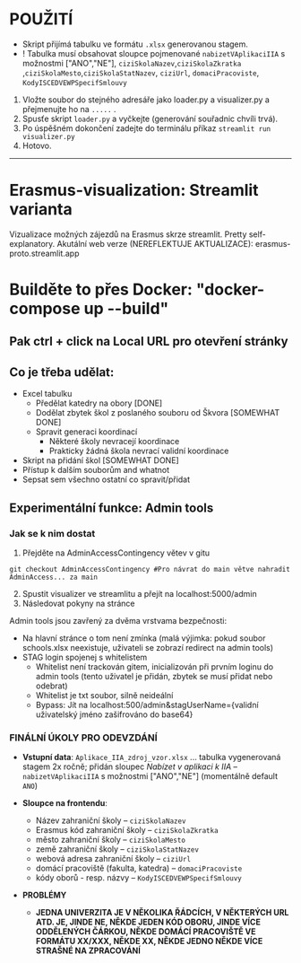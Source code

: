 # POUŽITÍ
- Skript přijímá tabulku ve formátu `.xlsx` generovanou stagem. 
- ! Tabulka musí obsahovat sloupce pojmenované `nabizetVAplikaciIIA` s možnostmi ["ANO","NE"],
`ciziSkolaNazev`,`ciziSkolaZkratka` ,`ciziSkolaMesto`,`ciziSkolaStatNazev`, `ciziUrl`, `domaciPracoviste`, `KodyISCEDVEWPSpecifSmlouvy`

1. Vložte soubor do stejného adresáře jako loader.py a visualizer.py a přejmenujte ho na `.....` .
2. Spusťe skript `loader.py` a vyčkejte (generování souřadnic chvíli trvá).
3. Po úspěšném dokončení zadejte do terminálu příkaz `streamlit run visualizer.py`
4. Hotovo.



--- 






# Erasmus-visualization: Streamlit varianta
Vizualizace možných zájezdů na Erasmus skrze streamlit. Pretty self-explanatory.
Akutální web verze (NEREFLEKTUJE AKTUALIZACE): erasmus-proto.streamlit.app

# Builděte to přes Docker: "docker-compose up --build"
## Pak ctrl + click na Local URL pro otevření stránky 

## Co je třeba udělat:
- Excel tabulku
    - Předělat katedry na obory                             [DONE]
    - Dodělat zbytek škol z poslaného souboru od Škvora     [SOMEWHAT DONE]
    - Spravit generaci koordinací
        * Některé školy nevracejí koordinace
        * Prakticky žádná škola nevrací validní koordinace
- Skript na přidání škol                                    [SOMEWHAT DONE]
- Přístup k dalším souborům and whatnot
- Sepsat sem všechno ostatní co spravit/přidat

## Experimentální funkce: Admin tools
### Jak se k nim dostat
1) Přejděte na AdminAccessContingency větev v gitu
```
git checkout AdminAccessContingency #Pro návrat do main větve nahradit AdminAccess... za main
```
2) Spustit visualizer ve streamlitu a přejít na localhost:5000/admin
3) Následovat pokyny na stránce

Admin tools jsou zavřený za dvěma vrstvama bezpečnosti:
- Na hlavní stránce o tom není zmínka (malá výjimka: pokud soubor schools.xlsx neexistuje, uživateli se zobrazí redirect na admin tools)
- STAG login spojenej s whitelistem
    - Whitelist není trackován gitem, inicializován při prvním loginu do admin tools (tento uživatel je přidán, zbytek se musí přidat nebo odebrat)
    - Whitelist je txt soubor, silně neideální
    - Bypass: Jít na localhost:500/admin&stagUserName={validní uživatelský jméno zašifrováno do base64}



### FINÁLNÍ ÚKOLY PRO ODEVZDÁNÍ
- **Vstupní data**: `Aplikace_IIA_zdroj_vzor.xlsx` ... tabulka vygenerovaná stagem 2x ročně; přidán sloupec *Nabízet v aplikaci k IIA* – `nabizetVAplikaciIIA` s možnostmi ["ANO","NE"] (momentálně default `ANO`)
- **Sloupce na frontendu**: 
    - Název zahraniční školy – `ciziSkolaNazev`
    - Erasmus kód zahraniční školy  – `ciziSkolaZkratka` 
    - město zahraniční školy – `ciziSkolaMesto`
    - země zahraniční školy – `ciziSkolaStatNazev`
    - webová adresa zahraniční školy – `ciziUrl`
    - domácí pracoviště (fakulta, katedra) – `domaciPracoviste`
    - kódy oborů - resp. názvy – `KodyISCEDVEWPSpecifSmlouvy`

- **PROBLÉMY**
    - **JEDNA UNIVERZITA JE V NĚKOLIKA ŘÁDCÍCH, V NĚKTERÝCH URL ATD. JE, JINDE NE, NĚKDE JEDEN KÓD OBORU, JINDE VÍCE ODDĚLENÝCH ČÁRKOU, NĚKDE DOMÁCÍ PRACOVIŠTĚ VE FORMÁTU XX/XXX, NĚKDE XX, NĚKDE JEDNO NĚKDE VÍCE STRAŠNÉ NA ZPRACOVÁNÍ**





